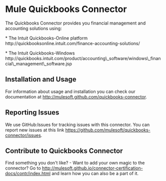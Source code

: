 Mule Quickbooks Connector
=========================

<p>The Quickbooks Connector provides you financial management and accounting solutions using:</p>
<p>* The Intuit Quickbooks-Online platform http://quickbooksonline.intuit.com/finance-accounting-solutions/ </p>
<p>* The Intuit Quickbooks-Windows http://quickbooks.intuit.com/product/accounting\_software/windows\_financial\_management\_software.jsp </p>

Installation and Usage
----------------------

For information about usage and installation you can check our documentation at http://mulesoft.github.com/quickbooks-connector.

Reporting Issues
----------------

We use GitHub:Issues for tracking issues with this connector. You can report new issues at this link https://github.com/mulesoft/quickbooks-connector/issues.


Contribute to Quickbooks Connector
----------------------------------

Find something you don't like? - Want to add your own magic to the connector? Go to http://mulesoft.github.io/connector-certification-docs/contr/index.html and learn how you can also be a part of it.